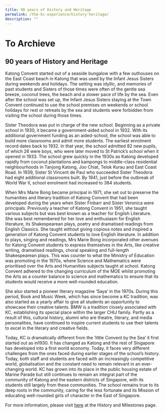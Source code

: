 ```yaml
---
title: 90 years of History and Heritage
permalink: /the-kc-experience/history-heritage/
description: ""
---
```


# To Archieve
## 90 years of History and Heritage

Katong Convent started out of a seaside bungalow with a few outhouses on the East Coast beach in Katong that was used by the Infant Jesus Sisters during weekends and holidays. The setting was idyllic, and memories of past students and Sisters of those times were often of the gentle sea breeze, coconut trees, the beach and a slower pace of life by the sea. Even after the school was set up, the Infant Jesus Sisters staying at the Town Convent continued to use the school premises on weekends or school holidays for rest or retreats by the sea and students were forbidden from visiting the school during those times.

Sister Theodora was put in charge of the new school. Beginning as a private school in 1930, it became a government-aided school in 1932. With its additional government funding as an aided-school, the school was able to build more classrooms and admit more students. The earliest enrolment record dates back to 1932. In that year, the school admitted 82 new pupils, of which 26 were boys, who were later moved to St Patrick’s school when it opened in 1933. The school grew quickly in the 1930s as Katong developed rapidly from coconut plantations and kampongs to middle-class residential neighbourhoods in Tanjong Katong, Joo Chiat, Telok Kurau and East Coast Road. In 1939, Sister St Vincent de Paul who succeeded Sister Theodora had eight additional classrooms built. By 1941, just before the outbreak of World War II, school enrolment had increased to 384 students.

When Mrs Marie Bong became principal in 1971, she set out to preserve the humanities and literary tradition of Katong Convent that had been developed during the years when Sister Finbarr and Sister Veronica were principals. Previously a teacher of Katong Convent in 1951, she taught various subjects but was best known as a teacher for English Literature. She was best remembered for her love and enthusiasm for English literature, its Shakespearean plays, poetry and dramatised readings from English Classics. She taught without giving copious notes and inspired a generation of Katong Convent students to love English literature. In addition to plays, singing and readings, Mrs Marie Bong incorporated other avenues for Katong Convent students to express themselves in the Arts, like creative writing, dramatised readings, choral speaking and full-length Shakespearean plays. This was counter to what the Ministry of Education was promoting in the 1970s, where Science and Mathematics were prioritised over the Arts and Humanities subjects taught at school. Katong Convent adhered to the changing curriculum of the MOE whilst promoting the Arts as a counter balance to science and mathematics to ensure that its students would receive a more well-rounded education.

She also started a pioneer literary magazine ‘Saya’ in the 1970s. During this period, Book and Music Week, which has since become a KC tradition, was also started as a yearly affair to give all students an opportunity to showcase their creative talents. BMW is a tradition closely associated with KC, establishing its special place within the larger CHIJ family. Partly as a result of this, cultural history, alumni who are theatre, literary, and media personalities, have continued to inspire current students to use their talents to excel in the literary and creative fields.

Today, KC is dramatically different from the ‘little Convent by the Sea’ it first started out as in1930. It has changed as Katong and the rest of Singapore has developed into a first world economy. Today, it faces very different challenges from the ones faced during earlier stages of the school’s history. Today, both staff and students are faced with an increasingly competitive world, globalisation and the constant need to remain relevant in an ever-changing world. KC has grown into its place in the public housing estate of Marine Parade but still continues to remain an integral part of the community of Katong and the eastern districts of Singapore, with its students still largely from these communities. The school remains true to its deep roots in the community, caring for the less fortunate and its Mission of educating well-rounded girls of character in the East of Singapore.

For more information, please visit [here](/about-us/history-milestones/) at the History and Milestones page.